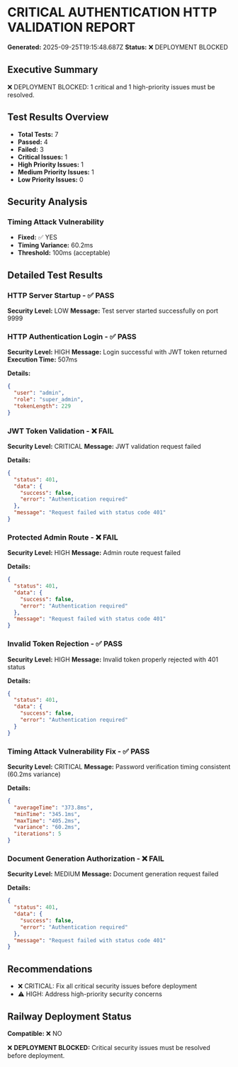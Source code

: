 # CRITICAL AUTHENTICATION HTTP VALIDATION REPORT

**Generated:** 2025-09-25T19:15:48.687Z
**Status:** ❌ DEPLOYMENT BLOCKED

## Executive Summary

❌ DEPLOYMENT BLOCKED: 1 critical and 1 high-priority issues must be resolved.

## Test Results Overview

- **Total Tests:** 7
- **Passed:** 4
- **Failed:** 3
- **Critical Issues:** 1
- **High Priority Issues:** 1
- **Medium Priority Issues:** 1
- **Low Priority Issues:** 0

## Security Analysis

### Timing Attack Vulnerability
- **Fixed:** ✅ YES
- **Timing Variance:** 60.2ms
- **Threshold:** 100ms (acceptable)

## Detailed Test Results


### HTTP Server Startup - ✅ PASS

**Security Level:** LOW
**Message:** Test server started successfully on port 9999



### HTTP Authentication Login - ✅ PASS

**Security Level:** HIGH
**Message:** Login successful with JWT token returned
**Execution Time:** 507ms

**Details:**
```json
{
  "user": "admin",
  "role": "super_admin",
  "tokenLength": 229
}
```

### JWT Token Validation - ❌ FAIL

**Security Level:** CRITICAL
**Message:** JWT validation request failed


**Details:**
```json
{
  "status": 401,
  "data": {
    "success": false,
    "error": "Authentication required"
  },
  "message": "Request failed with status code 401"
}
```

### Protected Admin Route - ❌ FAIL

**Security Level:** HIGH
**Message:** Admin route request failed


**Details:**
```json
{
  "status": 401,
  "data": {
    "success": false,
    "error": "Authentication required"
  },
  "message": "Request failed with status code 401"
}
```

### Invalid Token Rejection - ✅ PASS

**Security Level:** HIGH
**Message:** Invalid token properly rejected with 401 status


**Details:**
```json
{
  "status": 401,
  "data": {
    "success": false,
    "error": "Authentication required"
  }
}
```

### Timing Attack Vulnerability Fix - ✅ PASS

**Security Level:** CRITICAL
**Message:** Password verification timing consistent (60.2ms variance)


**Details:**
```json
{
  "averageTime": "373.8ms",
  "minTime": "345.1ms",
  "maxTime": "405.2ms",
  "variance": "60.2ms",
  "iterations": 5
}
```

### Document Generation Authorization - ❌ FAIL

**Security Level:** MEDIUM
**Message:** Document generation request failed


**Details:**
```json
{
  "status": 401,
  "data": {
    "success": false,
    "error": "Authentication required"
  },
  "message": "Request failed with status code 401"
}
```


## Recommendations

- ❌ CRITICAL: Fix all critical security issues before deployment
- ⚠️  HIGH: Address high-priority security concerns

## Railway Deployment Status

**Compatible:** ❌ NO

❌ **DEPLOYMENT BLOCKED:** Critical security issues must be resolved before deployment.
